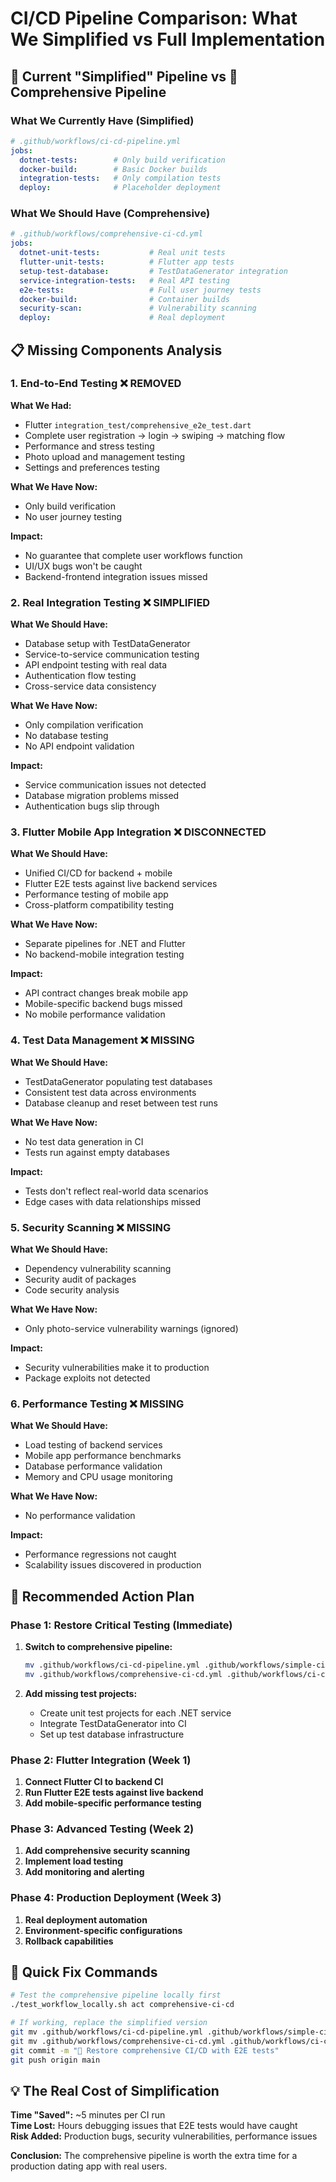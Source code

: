 # CI/CD Pipeline Comparison: What We Simplified vs Full Implementation

## 🚨 Current "Simplified" Pipeline vs 🚀 Comprehensive Pipeline

### What We Currently Have (Simplified)
```yaml
# .github/workflows/ci-cd-pipeline.yml
jobs:
  dotnet-tests:        # Only build verification
  docker-build:        # Basic Docker builds  
  integration-tests:   # Only compilation tests
  deploy:              # Placeholder deployment
```

### What We Should Have (Comprehensive)
```yaml
# .github/workflows/comprehensive-ci-cd.yml  
jobs:
  dotnet-unit-tests:           # Real unit tests
  flutter-unit-tests:          # Flutter app tests
  setup-test-database:         # TestDataGenerator integration
  service-integration-tests:   # Real API testing
  e2e-tests:                   # Full user journey tests
  docker-build:                # Container builds
  security-scan:               # Vulnerability scanning
  deploy:                      # Real deployment
```

## 📋 Missing Components Analysis

### 1. **End-to-End Testing** ❌ REMOVED
**What We Had:**
- Flutter `integration_test/comprehensive_e2e_test.dart`
- Complete user registration → login → swiping → matching flow
- Performance and stress testing
- Photo upload and management testing
- Settings and preferences testing

**What We Have Now:**
- Only build verification
- No user journey testing

**Impact:** 
- No guarantee that complete user workflows function
- UI/UX bugs won't be caught
- Backend-frontend integration issues missed

### 2. **Real Integration Testing** ❌ SIMPLIFIED  
**What We Should Have:**
- Database setup with TestDataGenerator
- Service-to-service communication testing
- API endpoint testing with real data
- Authentication flow testing
- Cross-service data consistency

**What We Have Now:**
- Only compilation verification
- No database testing
- No API endpoint validation

**Impact:**
- Service communication issues not detected
- Database migration problems missed
- Authentication bugs slip through

### 3. **Flutter Mobile App Integration** ❌ DISCONNECTED
**What We Should Have:**
- Unified CI/CD for backend + mobile
- Flutter E2E tests against live backend services
- Performance testing of mobile app
- Cross-platform compatibility testing

**What We Have Now:**
- Separate pipelines for .NET and Flutter
- No backend-mobile integration testing

**Impact:**
- API contract changes break mobile app
- Mobile-specific backend bugs missed
- No mobile performance validation

### 4. **Test Data Management** ❌ MISSING
**What We Should Have:**
- TestDataGenerator populating test databases
- Consistent test data across environments
- Database cleanup and reset between test runs

**What We Have Now:**
- No test data generation in CI
- Tests run against empty databases

**Impact:**
- Tests don't reflect real-world data scenarios
- Edge cases with data relationships missed

### 5. **Security Scanning** ❌ MISSING
**What We Should Have:**
- Dependency vulnerability scanning
- Security audit of packages
- Code security analysis

**What We Have Now:**
- Only photo-service vulnerability warnings (ignored)

**Impact:**
- Security vulnerabilities make it to production
- Package exploits not detected

### 6. **Performance Testing** ❌ MISSING
**What We Should Have:**
- Load testing of backend services
- Mobile app performance benchmarks
- Database performance validation
- Memory and CPU usage monitoring

**What We Have Now:**
- No performance validation

**Impact:**
- Performance regressions not caught
- Scalability issues discovered in production

## 🔧 Recommended Action Plan

### Phase 1: Restore Critical Testing (Immediate)
1. **Switch to comprehensive pipeline:**
   ```bash
   mv .github/workflows/ci-cd-pipeline.yml .github/workflows/simple-ci-cd.yml.backup
   mv .github/workflows/comprehensive-ci-cd.yml .github/workflows/ci-cd-pipeline.yml
   ```

2. **Add missing test projects:**
   - Create unit test projects for each .NET service
   - Integrate TestDataGenerator into CI
   - Set up test database infrastructure

### Phase 2: Flutter Integration (Week 1)
1. **Connect Flutter CI to backend CI**
2. **Run Flutter E2E tests against live backend**
3. **Add mobile-specific performance testing**

### Phase 3: Advanced Testing (Week 2)
1. **Add comprehensive security scanning**
2. **Implement load testing**
3. **Add monitoring and alerting**

### Phase 4: Production Deployment (Week 3)
1. **Real deployment automation**
2. **Environment-specific configurations**
3. **Rollback capabilities**

## 🚀 Quick Fix Commands

```bash
# Test the comprehensive pipeline locally first
./test_workflow_locally.sh act comprehensive-ci-cd

# If working, replace the simplified version
git mv .github/workflows/ci-cd-pipeline.yml .github/workflows/simple-ci-cd-backup.yml
git mv .github/workflows/comprehensive-ci-cd.yml .github/workflows/ci-cd-pipeline.yml
git commit -m "🚀 Restore comprehensive CI/CD with E2E tests"
git push origin main
```

## 💡 The Real Cost of Simplification

**Time "Saved":** ~5 minutes per CI run  
**Time Lost:** Hours debugging issues that E2E tests would have caught  
**Risk Added:** Production bugs, security vulnerabilities, performance issues

**Conclusion:** The comprehensive pipeline is worth the extra time for a production dating app with real users.
